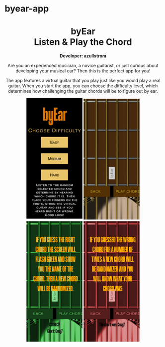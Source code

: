 # byear-app

<div align="center">
  
  <h1>
    byEar <br><emph>Listen & Play the Chord</emph>
  </h1>
    
  <b>Developer: azullstrom</b>

  <p>
  Are you an experienced musician, a novice guitarist, or just curious about developing your musical ear? Then this is the perfect app for you!
  
  The app features a virtual guitar that you play just like you would play a real guitar. When you start the app, you can choose the difficulty level, which determines how challenging the guitar chords will be to figure out by ear.
  </p>

  <img src='byEarStartMenu1242x2688.jpg' width='180'>
  <img src='byEarMain1242x2688.jpg' width='180'>
  <img src='byEarMainGreen1242x2688.jpg' width='180'>
  <img src='byEarMainRed1242x2688.jpg' width='180'>

</div>
